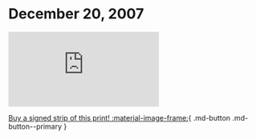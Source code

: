 # December 20, 2007

![](https://www.achewood.com/comic.php?date=12202007)

[Buy a signed strip of this print! :material-image-frame:](https://achewood-holiday-pop-up.myshopify.com/products/strip#12202007){ .md-button .md-button--primary }

